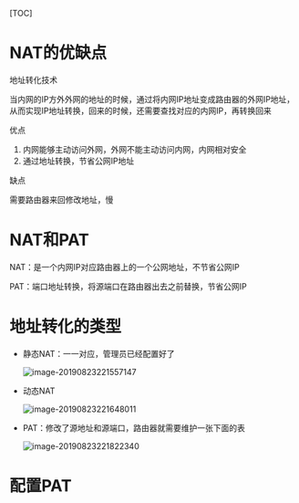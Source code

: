 [TOC]



# NAT的优缺点

地址转化技术

当内网的IP方外外网的地址的时候，通过将内网IP地址变成路由器的外网IP地址，从而实现IP地址转换，回来的时候，还需要查找对应的内网IP，再转换回来

优点

1. 内网能够主动访问外网，外网不能主动访问内网，内网相对安全
2. 通过地址转换，节省公网IP地址

缺点

需要路由器来回修改地址，慢



# NAT和PAT

NAT：是一个内网IP对应路由器上的一个公网地址，不节省公网IP

PAT：端口地址转换，将源端口在路由器出去之前替换，节省公网IP



# 地址转化的类型

* 静态NAT：一一对应，管理员已经配置好了

  ![image-20190823221557147](/Users/chenyansong/Documents/note/images/computeNetwork/image-20190823221557147.png)

* 动态NAT

  ![image-20190823221648011](/Users/chenyansong/Documents/note/images/computeNetwork/image-20190823221648011.png)



* PAT：修改了源地址和源端口，路由器就需要维护一张下面的表

  ![image-20190823221822340](/Users/chenyansong/Documents/note/images/computeNetwork/image-20190823221822340.png)



# 配置PAT

